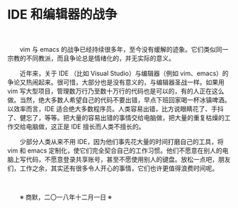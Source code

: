 # IDE 和编辑器的战争

&emsp;&emsp;

&emsp;&emsp;vim 与 emacs 的战争已经持续很多年，至今没有缓解的迹象。它们类似同一宗教的不同教派，而且争论总是情绪化的，并无实际的意义。

&emsp;&emsp;近年来，关于 IDE （比如 Visual Studio）与编辑器（例如 vim、emacs）的争论又热闹起来。很可惜，大部分也是没有意义的，与编辑器圣战一样。如果用 vim 写大型项目，管理数万行乃至数十万行的代码也是可以的，有的人正在这么做。当然，绝大多数人希望自己的代码不要出错，早点下班回家喝一杯冰镇啤酒。以效率而言，IDE 适合绝大多数程序员。人类容易出错，比方说眼睛花了、手抖了、健忘了，等等。把大量的容易出错的事情交给电脑做，把大量的重复枯燥的工作交给电脑做，这正是 IDE 擅长而人类不擅长的。

&emsp;&emsp;少部分人类从来不用 IDE，因为他们事先花大量的时间打磨自己的工具，将 vim 和 emacs 定制化，使它们完全契合自己的工作习惯。他们不愿意在别人的电脑上写代码，不愿意登录共享账号，甚至不愿使用别人的键盘。放松一点吧，朋友们，工作之余，其实还有很多令人开心的事情，它们也许更值得浪费时间呢。

&emsp;&emsp;

&emsp;&emsp;※ 商默，二〇一八年十二月一日 ※
